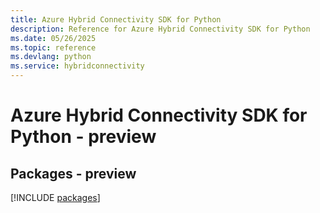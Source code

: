 ```yaml
---
title: Azure Hybrid Connectivity SDK for Python
description: Reference for Azure Hybrid Connectivity SDK for Python
ms.date: 05/26/2025
ms.topic: reference
ms.devlang: python
ms.service: hybridconnectivity
---
```

# Azure Hybrid Connectivity SDK for Python - preview
## Packages - preview
[!INCLUDE [packages](hybrid-connectivity-index.md)]